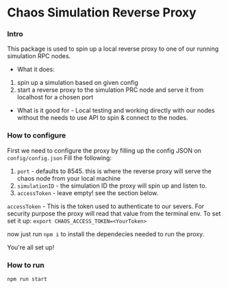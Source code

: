 # Chaos Simulation Reverse Proxy

### Intro

This package is used to spin up a local reverse proxy to one of our running simulation RPC nodes.

- What it does:

1. spin up a simulation based on given config
2. start a reverse proxy to the simulation PRC node and serve it from localhost for a chosen port

- What is it good for - Local testing and working directly with our nodes without the needs to use API to spin & connect to the nodes.

### How to configure

First we need to configure the proxy by filling up the config JSON on `config/config.json`
Fill the following:

1. `port` - defaults to 8545. this is where the reverse proxy will serve the chaos node from your local machine
2. `simulationID` - the simulation ID the proxy will spin up and listen to.
3. `accessToken` - leave empty! see the section below.

`accessToken` - This is the token used to authenticate to our severs. For security purpose the proxy will read that value from the terminal env.
To set set it up: `export CHAOS_ACCESS_TOKEN=<YourToken>`

now just run `npm i` to install the dependecies needed to run the proxy.

You're all set up!

### How to run

`npm run start`
